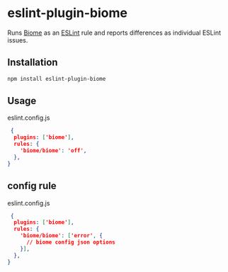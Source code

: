 # eslint-plugin-biome
Runs [Biome](https://biomejs.dev/) as an [ESLint](https://eslint.org/) rule and reports differences as individual ESLint issues.
## Installation

```bash
npm install eslint-plugin-biome
``` 

## Usage
 eslint.config.js

```json
 {
  plugins: ['biome'],
  rules: {
    'biome/biome': 'off',
  },
}
```


## config rule
 eslint.config.js
```json
 {
  plugins: ['biome'],
  rules: {
    'biome/biome': ['error', {
      // biome config json options
    }],
  },
}
```
